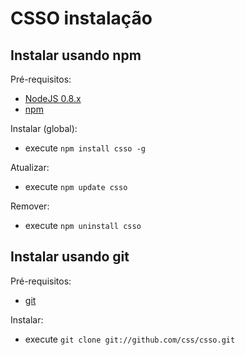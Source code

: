 # CSSO instalação

## Instalar usando npm

Pré-requisitos:

* [NodeJS 0.8.x](http://nodejs.org)
* [npm](http://github.com/isaacs/npm/)

Instalar (global):

* execute `npm install csso -g`

Atualizar:

* execute `npm update csso`

Remover:

* execute `npm uninstall csso`

## Instalar usando git

Pré-requisitos:

* [git](http://git-scm.com/)

Instalar:

* execute `git clone git://github.com/css/csso.git`

